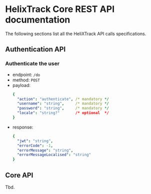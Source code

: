 # HelixTrack Core REST API documentation

The following sections list all the HeliXTrack API calls specifications.

## Authentication API

### Authenticate the user

- endpoint: `/do`
- method: `POST`
- payload: 
  ```yaml
  {
    "action": "authenticate", /* mandatory */
    "username": "string",     /* mandatory */
    "password": "string",     /* mandatory */
    "locale": "string?"       /* optional  */
  }
  ```
- response:
  ```yaml
  {
    "jwt": "string",
    "errorCode": -1,
    "errorMessage": "string",
    "errorMessageLocalised": "string"
  }
  ```


## Core API

Tbd.